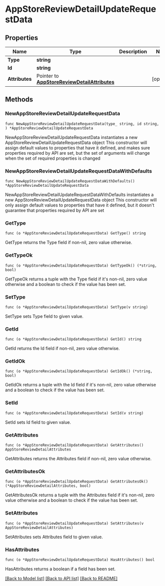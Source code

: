 # AppStoreReviewDetailUpdateRequestData

## Properties

Name | Type | Description | Notes
------------ | ------------- | ------------- | -------------
**Type** | **string** |  | 
**Id** | **string** |  | 
**Attributes** | Pointer to [**AppStoreReviewDetailAttributes**](AppStoreReviewDetailAttributes.md) |  | [optional] 

## Methods

### NewAppStoreReviewDetailUpdateRequestData

`func NewAppStoreReviewDetailUpdateRequestData(type_ string, id string, ) *AppStoreReviewDetailUpdateRequestData`

NewAppStoreReviewDetailUpdateRequestData instantiates a new AppStoreReviewDetailUpdateRequestData object
This constructor will assign default values to properties that have it defined,
and makes sure properties required by API are set, but the set of arguments
will change when the set of required properties is changed

### NewAppStoreReviewDetailUpdateRequestDataWithDefaults

`func NewAppStoreReviewDetailUpdateRequestDataWithDefaults() *AppStoreReviewDetailUpdateRequestData`

NewAppStoreReviewDetailUpdateRequestDataWithDefaults instantiates a new AppStoreReviewDetailUpdateRequestData object
This constructor will only assign default values to properties that have it defined,
but it doesn't guarantee that properties required by API are set

### GetType

`func (o *AppStoreReviewDetailUpdateRequestData) GetType() string`

GetType returns the Type field if non-nil, zero value otherwise.

### GetTypeOk

`func (o *AppStoreReviewDetailUpdateRequestData) GetTypeOk() (*string, bool)`

GetTypeOk returns a tuple with the Type field if it's non-nil, zero value otherwise
and a boolean to check if the value has been set.

### SetType

`func (o *AppStoreReviewDetailUpdateRequestData) SetType(v string)`

SetType sets Type field to given value.


### GetId

`func (o *AppStoreReviewDetailUpdateRequestData) GetId() string`

GetId returns the Id field if non-nil, zero value otherwise.

### GetIdOk

`func (o *AppStoreReviewDetailUpdateRequestData) GetIdOk() (*string, bool)`

GetIdOk returns a tuple with the Id field if it's non-nil, zero value otherwise
and a boolean to check if the value has been set.

### SetId

`func (o *AppStoreReviewDetailUpdateRequestData) SetId(v string)`

SetId sets Id field to given value.


### GetAttributes

`func (o *AppStoreReviewDetailUpdateRequestData) GetAttributes() AppStoreReviewDetailAttributes`

GetAttributes returns the Attributes field if non-nil, zero value otherwise.

### GetAttributesOk

`func (o *AppStoreReviewDetailUpdateRequestData) GetAttributesOk() (*AppStoreReviewDetailAttributes, bool)`

GetAttributesOk returns a tuple with the Attributes field if it's non-nil, zero value otherwise
and a boolean to check if the value has been set.

### SetAttributes

`func (o *AppStoreReviewDetailUpdateRequestData) SetAttributes(v AppStoreReviewDetailAttributes)`

SetAttributes sets Attributes field to given value.

### HasAttributes

`func (o *AppStoreReviewDetailUpdateRequestData) HasAttributes() bool`

HasAttributes returns a boolean if a field has been set.


[[Back to Model list]](../README.md#documentation-for-models) [[Back to API list]](../README.md#documentation-for-api-endpoints) [[Back to README]](../README.md)


